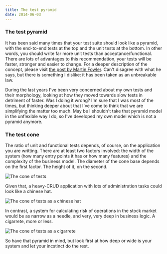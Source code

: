 ```yaml
---
title: The test pyramid
date: 2014-06-03
---
```



### The test pyramid

It has been said many times that your test suite should look like a pyramid, with the end-to-end tests at the top and the unit tests at the bottom. In other words, you should write far more unit tests than acceptance/functional. There are lots of advantages to this recommendation, your tests will be faster, stronger and easier to change. For a deeper description of the concept, please visit [the post by Martin Fowler](http://martinfowler.com/bliki/TestPyramid.html). Can't disagree with what he says, but there is something I dislike: it has been taken as an unbreakable law.


During the last years I've been very concerned about my own tests and their morphology, looking at how they moved towards slow tests in detriment of faster. Was I doing it wrong? I'm sure that I was most of the times, but thinking deeper about that I've come to think that we are simplifying the matter too much. May be I shouldn't take that pyramid model in the unflexible way I do, so I've developed my own model which is not a pyramid anymore.


### The test cone

The ratio of unit and functional tests depends, of course, on the application you are writting. There are at least two factors involved: the width of the system (how many entry points it has or how many features) and the complexity of the business model. The diameter of the cone base depends on the first factor. The height of it, on the second.

![The cone of tests](/images/pyramid_of_tests_06_2014/cone-resized.jpg)

Given that, a heavy-CRUD application with lots of administration tasks could look like a chinese hat.

![The cone of tests as a chinese hat](/images/pyramid_of_tests_06_2014/cone-wide-resized.jpg)

In contrast, a system for calculating risk of operations in the stock market would be as narrow as a needle, and very, very deep in business logic. A cigarrete, more or less.

![The cone of tests as a cigarrete](/images/pyramid_of_tests_06_2014/cone-narrow-resized.jpg)

So have that pyramid in mind, but look first at how deep or wide is your system and let your incstinct do the rest.
